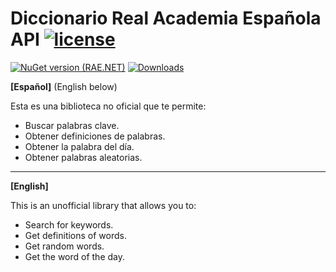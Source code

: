 # Diccionario Real Academia Española API [![license](https://img.shields.io/badge/License-MIT-blue.svg)](https://github.com/josago97/RAE.NET/blob/master/LICENSE)

[![NuGet version (RAE.NET)](https://img.shields.io/nuget/v/RAE.NET.svg)](https://www.nuget.org/packages/RAE.NET/) [![Downloads](https://img.shields.io/nuget/dt/RAE.NET.svg)](https://www.nuget.org/packages/RAE.NET)

**[Español]** (English below)

Esta es una biblioteca no oficial que te permite:
- Buscar palabras clave.
- Obtener definiciones de palabras.
- Obtener la palabra del día.
- Obtener palabras aleatorias.

---------------------------------------

**[English]**

This is an unofficial library that allows you to:
- Search for keywords.
- Get definitions of words.
- Get random words.
- Get the word of the day.
